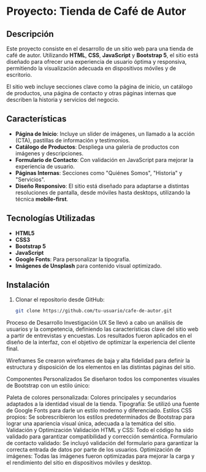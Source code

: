 # Proyecto: Tienda de Café de Autor

## Descripción
Este proyecto consiste en el desarrollo de un sitio web para una tienda de café de autor. Utilizando **HTML**, **CSS**, **JavaScript** y **Bootstrap 5**, el sitio está diseñado para ofrecer una experiencia de usuario óptima y responsiva, permitiendo la visualización adecuada en dispositivos móviles y de escritorio. 

El sitio web incluye secciones clave como la página de inicio, un catálogo de productos, una página de contacto y otras páginas internas que describen la historia y servicios del negocio.

## Características
- **Página de Inicio**: Incluye un slider de imágenes, un llamado a la acción (CTA), pastillas de información y testimonios.
- **Catálogo de Productos**: Despliega una galería de productos con imágenes y descripciones.
- **Formulario de Contacto**: Con validación en JavaScript para mejorar la experiencia de usuario.
- **Páginas Internas**: Secciones como "Quiénes Somos", "Historia" y "Servicios".
- **Diseño Responsivo**: El sitio está diseñado para adaptarse a distintas resoluciones de pantalla, desde móviles hasta desktops, utilizando la técnica **mobile-first**.

## Tecnologías Utilizadas
- **HTML5**
- **CSS3**
- **Bootstrap 5**
- **JavaScript**
- **Google Fonts**: Para personalizar la tipografía.
- **Imágenes de Unsplash** para contenido visual optimizado.

## Instalación
1. Clonar el repositorio desde GitHub:
   ```bash
   git clone https://github.com/tu-usuario/cafe-de-autor.git
Proceso de Desarrollo
Investigación UX
Se llevó a cabo un análisis de usuarios y la competencia, definiendo las características clave del sitio web a partir de entrevistas y encuestas. Los resultados fueron aplicados en el diseño de la interfaz, con el objetivo de optimizar la experiencia del cliente final.

Wireframes
Se crearon wireframes de baja y alta fidelidad para definir la estructura y disposición de los elementos en las distintas páginas del sitio.

Componentes Personalizados
Se diseñaron todos los componentes visuales de Bootstrap con un estilo único:

Paleta de colores personalizada: Colores principales y secundarios adaptados a la identidad visual de la tienda.
Tipografía: Se utilizó una fuente de Google Fonts para darle un estilo moderno y diferenciado.
Estilos CSS propios: Se sobrescribieron los estilos predeterminados de Bootstrap para lograr una apariencia visual única, adecuada a la temática del sitio.
Validación y Optimización
Validación HTML y CSS: Todo el código ha sido validado para garantizar compatibilidad y corrección semántica.
Formulario de contacto validado: Se incluyó validación del formulario para garantizar la correcta entrada de datos por parte de los usuarios.
Optimización de imágenes: Todas las imágenes fueron optimizadas para mejorar la carga y el rendimiento del sitio en dispositivos móviles y desktop.
